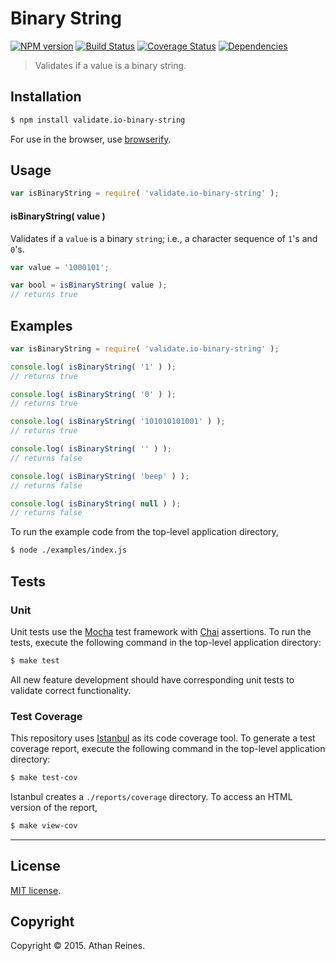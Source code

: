 Binary String
===
[![NPM version][npm-image]][npm-url] [![Build Status][travis-image]][travis-url] [![Coverage Status][coveralls-image]][coveralls-url] [![Dependencies][dependencies-image]][dependencies-url]

> Validates if a value is a binary string.


## Installation

``` bash
$ npm install validate.io-binary-string
```

For use in the browser, use [browserify](https://github.com/substack/node-browserify).


## Usage

``` javascript
var isBinaryString = require( 'validate.io-binary-string' );
```

#### isBinaryString( value )

Validates if a `value` is a binary `string`; i.e., a character sequence of `1`'s and `0`'s.

``` javascript
var value = '1000101';

var bool = isBinaryString( value );
// returns true
```


## Examples

``` javascript
var isBinaryString = require( 'validate.io-binary-string' );

console.log( isBinaryString( '1' ) );
// returns true

console.log( isBinaryString( '0' ) );
// returns true

console.log( isBinaryString( '101010101001' ) );
// returns true

console.log( isBinaryString( '' ) );
// returns false

console.log( isBinaryString( 'beep' ) );
// returns false

console.log( isBinaryString( null ) );
// returns false
```

To run the example code from the top-level application directory,

``` bash
$ node ./examples/index.js
```


## Tests

### Unit

Unit tests use the [Mocha](http://mochajs.org) test framework with [Chai](http://chaijs.com) assertions. To run the tests, execute the following command in the top-level application directory:

``` bash
$ make test
```

All new feature development should have corresponding unit tests to validate correct functionality.


### Test Coverage

This repository uses [Istanbul](https://github.com/gotwarlost/istanbul) as its code coverage tool. To generate a test coverage report, execute the following command in the top-level application directory:

``` bash
$ make test-cov
```

Istanbul creates a `./reports/coverage` directory. To access an HTML version of the report,

``` bash
$ make view-cov
```


---
## License

[MIT license](http://opensource.org/licenses/MIT). 


## Copyright

Copyright &copy; 2015. Athan Reines.


[npm-image]: http://img.shields.io/npm/v/validate.io-binary-string.svg
[npm-url]: https://npmjs.org/package/validate.io-binary-string

[travis-image]: http://img.shields.io/travis/validate-io/binary-string/master.svg
[travis-url]: https://travis-ci.org/validate-io/binary-string

[coveralls-image]: https://img.shields.io/coveralls/validate-io/binary-string/master.svg
[coveralls-url]: https://coveralls.io/r/validate-io/binary-string?branch=master

[dependencies-image]: http://img.shields.io/david/validate-io/binary-string.svg
[dependencies-url]: https://david-dm.org/validate-io/binary-string

[dev-dependencies-image]: http://img.shields.io/david/dev/validate-io/binary-string.svg
[dev-dependencies-url]: https://david-dm.org/dev/validate-io/binary-string

[github-issues-image]: http://img.shields.io/github/issues/validate-io/binary-string.svg
[github-issues-url]: https://github.com/validate-io/binary-string/issues

